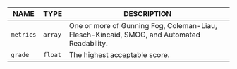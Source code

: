 |   NAME    |  TYPE   |                                        DESCRIPTION                                         |
|-----------|---------|--------------------------------------------------------------------------------------------|
| `metrics` | `array` | One or more of Gunning Fog, Coleman-Liau, Flesch-Kincaid, SMOG, and Automated Readability. |
| `grade`   | `float` | The highest acceptable score.                                                              |
